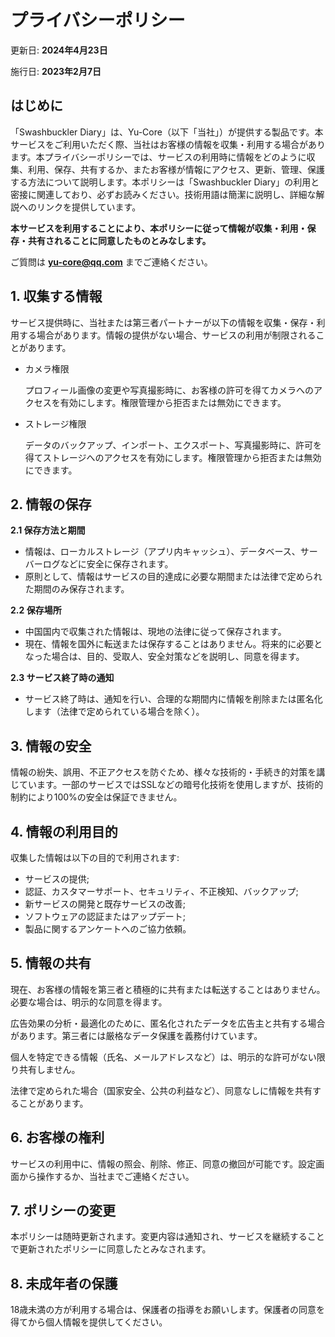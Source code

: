 # プライバシーポリシー

更新日: **2024年4月23日**

施行日: **2023年2月7日**

## はじめに

「Swashbuckler Diary」は、Yu-Core（以下「当社」）が提供する製品です。本サービスをご利用いただく際、当社はお客様の情報を収集・利用する場合があります。本プライバシーポリシーでは、サービスの利用時に情報をどのように収集、利用、保存、共有するか、またお客様が情報にアクセス、更新、管理、保護する方法について説明します。本ポリシーは「Swashbuckler Diary」の利用と密接に関連しており、必ずお読みください。技術用語は簡潔に説明し、詳細な解説へのリンクを提供しています。

**本サービスを利用することにより、本ポリシーに従って情報が収集・利用・保存・共有されることに同意したものとみなします。**

ご質問は **yu-core@qq.com** までご連絡ください。

## 1. 収集する情報

サービス提供時に、当社または第三者パートナーが以下の情報を収集・保存・利用する場合があります。情報の提供がない場合、サービスの利用が制限されることがあります。

- カメラ権限

    プロフィール画像の変更や写真撮影時に、お客様の許可を得てカメラへのアクセスを有効にします。権限管理から拒否または無効にできます。

- ストレージ権限

    データのバックアップ、インポート、エクスポート、写真撮影時に、許可を得てストレージへのアクセスを有効にします。権限管理から拒否または無効にできます。

## 2. 情報の保存

**2.1 保存方法と期間**

* 情報は、ローカルストレージ（アプリ内キャッシュ）、データベース、サーバーログなどに安全に保存されます。
* 原則として、情報はサービスの目的達成に必要な期間または法律で定められた期間のみ保存されます。

**2.2 保存場所**

* 中国国内で収集された情報は、現地の法律に従って保存されます。
* 現在、情報を国外に転送または保存することはありません。将来的に必要となった場合は、目的、受取人、安全対策などを説明し、同意を得ます。

**2.3 サービス終了時の通知**

* サービス終了時は、通知を行い、合理的な期間内に情報を削除または匿名化します（法律で定められている場合を除く）。

## 3. 情報の安全

情報の紛失、誤用、不正アクセスを防ぐため、様々な技術的・手続き的対策を講じています。一部のサービスではSSLなどの暗号化技術を使用しますが、技術的制約により100%の安全は保証できません。

## 4. 情報の利用目的

収集した情報は以下の目的で利用されます:

* サービスの提供;
* 認証、カスタマーサポート、セキュリティ、不正検知、バックアップ;
* 新サービスの開発と既存サービスの改善;
* ソフトウェアの認証またはアップデート;
* 製品に関するアンケートへのご協力依頼。

## 5. 情報の共有

現在、お客様の情報を第三者と積極的に共有または転送することはありません。必要な場合は、明示的な同意を得ます。

広告効果の分析・最適化のために、匿名化されたデータを広告主と共有する場合があります。第三者には厳格なデータ保護を義務付けています。

個人を特定できる情報（氏名、メールアドレスなど）は、明示的な許可がない限り共有しません。

法律で定められた場合（国家安全、公共の利益など）、同意なしに情報を共有することがあります。

## 6. お客様の権利

サービスの利用中に、情報の照会、削除、修正、同意の撤回が可能です。設定画面から操作するか、当社までご連絡ください。

## 7. ポリシーの変更

本ポリシーは随時更新されます。変更内容は通知され、サービスを継続することで更新されたポリシーに同意したとみなされます。

## 8. 未成年者の保護

18歳未満の方が利用する場合は、保護者の指導をお願いします。保護者の同意を得てから個人情報を提供してください。